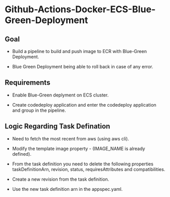 # Github-Actions-Docker-ECS-Blue-Green-Deployment

## Goal

- Build a pipeline to build and push image to ECR with Blue-Green Deployment.

- Blue Green Deployment being able to roll back in case of any error.

## Requirements

- Enable Blue-Green deplyment on ECS cluster.

- Create codedeploy application and enter the codedeploy application and group in the pipeline.

## Logic Regarding Task Defination

- Need to fetch the most recent from aws (using aws cli).

- Modify the template image property - (IMAGE_NAME is already defined).

- From the task definition you need to delete the following properties taskDefinitionArn, revision, status, requiresAttributes and compatibilities.

- Create a new revision from the task definition.

- Use the new task definition arn in the appspec.yaml.
